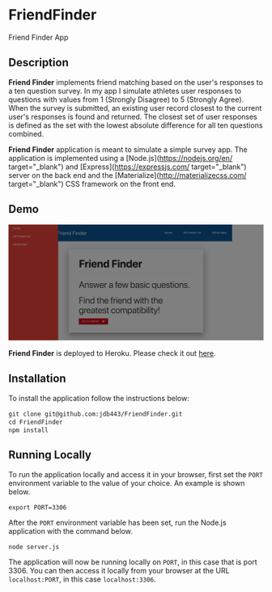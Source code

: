 # FriendFinder
Friend Finder App

## Description

**Friend Finder** implements friend matching based on the user's responses to a ten question survey. In my app I simulate athletes user responses to questions with values from 1 (Strongly Disagree) to 5 (Strongly Agree). When the survey is submitted, an existing user record closest to the current user's responses is found and returned. The closest set of user responses is defined as the set with the lowest absolute difference for all ten questions combined.

**Friend Finder** application is meant to simulate a simple survey app. The application is implemented using a [Node.js](https://nodejs.org/en/ target="_blank") and [Express](https://expressjs.com/ target="_blank") server on the back end and the [Materialize](http://materializecss.com/ target="_blank") CSS framework on the front end.

## Demo
<img src="app/public/images/FriendFinder_Home.png">
	
**Friend Finder** is deployed to Heroku. Please check it out [here]( target="_blank").

## Installation

To install the application follow the instructions below:

	git clone git@github.com:jdb443/FriendFinder.git
	cd FriendFinder
	npm install
	
## Running Locally

To run the application locally and access it in your browser, first set the `PORT` environment variable to the value of your choice. An example is shown below.

	export PORT=3306
	
After the `PORT` environment variable has been set, run the Node.js application with the command below.

	node server.js
	
The application will now be running locally on `PORT`, in this case that is port 3306. You can then access it locally from your browser at the URL `localhost:PORT`, in this case `localhost:3306`.